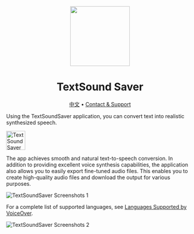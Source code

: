 <div align="center">
  <br />
  <br />
  <img src="https://github.com/jaywcjlove/TextSoundSaver/assets/1680273/4d5d512e-40d2-4cb6-9605-404ead05d8a9" width="160" height="160">
  <h1>TextSound Saver</h1>
  <!--rehype:style=border: 0;-->
  <p>
    <a href="./README.zh.md">中文</a> • 
    <a href="https://wangchujiang.com/#/contact">Contact & Support</a>
    <!--rehype:target=_blank-->
  </p>
</div>

Using the TextSoundSaver application, you can convert text into realistic synthesized speech.

<p>
  <a target="_blank" href="https://apps.apple.com/app/textsound-saver/id6478511402" title="DevHub AppStore">
    <img alt="TextSound Saver AppStore" src="https://tools.applemediaservices.com/api/badges/download-on-the-mac-app-store/black/en-us?size=250x83&amp;releaseDate=1705968000" height="51">
  </a>
</p>

The app achieves smooth and natural text-to-speech conversion. In addition to providing excellent voice synthesis capabilities, the application also allows you to easily export fine-tuned audio files. This enables you to create high-quality audio files and download the output for various purposes.

![TextSoundSaver Screenshots 1](https://github.com/jaywcjlove/TextSoundSaver/assets/1680273/109222a2-fffd-439f-b4d7-82db960909db)

For a complete list of supported languages, see [Languages Supported by VoiceOver](https://support.apple.com/en-us/111748).

![TextSoundSaver Screenshots 2](https://github.com/jaywcjlove/TextSoundSaver/assets/1680273/b4a005d5-28ca-44e1-ae83-5803640f4ddc)
